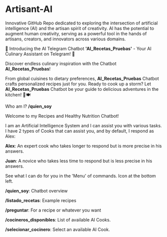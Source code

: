 # Artisant-AI
Innovative GitHub Repo dedicated to exploring the intersection of artificial intelligence (AI) and the artisan spirit of creativity. 
AI has the potential to augment human creativity, serving as a powerful tool in the hands of artisans, creators, and innovators across various domains.

🍳 Introducing the AI Telegram Chatbot **'AI_Recetas_Pruebas'** - Your AI Culinary Assistant on Telegram! 🤖

Discover endless culinary inspiration with the Chatbot **AI_Recetas_Pruebas**! 

From global cuisines to dietary preferences, **AI_Recetas_Pruebas** Chatbot crafts personalized recipes just for you. 
Ready to cook up a storm? Let **AI_Recetas_Pruebas** Chatbot be your guide to delicious adventures in the kitchen! 🌟🍽️

Who am I? **/quien_soy**

Welcome to my Recipes and Healthy Nutrition Chatbot!

I am an Artificial Intelligence System and I can assist you with various tasks.
I have 2 types of Cooks that can assist you, and by default, I respond as Alex:

**Alex**: An expert cook who takes longer to respond but is more precise in his answers.

**Juan**: A novice who takes less time to respond but is less precise in his answers.

See what I can do for you in the 'Menu' of commands. Icon at the bottom left.

**/quien_soy**: Chatbot overview

**/listado_recetas**: Example recipes

**/preguntar**: For a recipe or whatever you want

**/cocineros_disponibles**: List of available AI Cooks.

**/selecionar_cocinero**: Select an available AI Cook.










